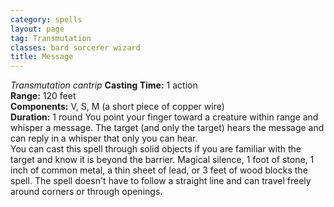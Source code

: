 ```yaml
---
category: spells
layout: page
tag: Transmutation
classes: bard sorcerer wizard
title: Message
---
```


_Transmutation cantrip_ **Casting Time:** 1 action    
**Range:** 120 feet    
**Components:** V, S, M (a short piece of copper wire)    
**Duration:** 1 round You point your finger toward a creature within range and whisper a message. The target (and only the target) hears the message and can reply in a whisper that only you can hear.    
You can cast this spell through solid objects if you are familiar with the target and know it is beyond the barrier. Magical silence, 1 foot of stone, 1 inch of common metal, a thin sheet of lead, or 3 feet of wood blocks the spell. The spell doesn't have to follow a straight line and can travel freely around corners or through openings. 